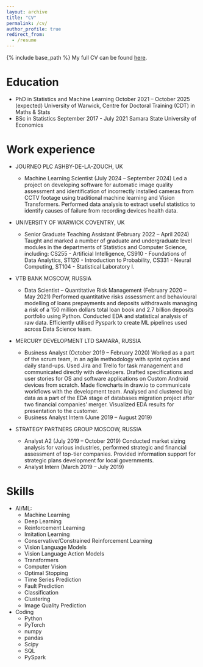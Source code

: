 ```yaml
---
layout: archive
title: "CV"
permalink: /cv/
author_profile: true
redirect_from:
  - /resume
---
```


{% include base_path %}
My full CV can be found [here](https://github.com/annakuchko/annakuchko.github.io/blob/master/files/CV%20Anna%20Kuchko%201p.pdf).
<object data="[myfile.pdf](https://github.com/annakuchko/annakuchko.github.io/blob/master/files/CV%20Anna%20Kuchko%201p.pdf)" width="1000" height="1000" type='application/pdf'/>

Education
======
* PhD in Statistics and Machine Learning October 2021 – October 2025 (expected)
 	University of Warwick, Centre for Doctoral Training (CDT) in Maths & Stats
* BSc in Statistics September 2017 - July 2021
  Samara State University of Economics
  
Work experience
======
* JOURNEO PLC     ASHBY-DE-LA-ZOUCH, UK
  * Machine Learning Scientist    (July 2024 – September 2024)
Led a project on developing software for automatic image quality assessment and identification of incorrectly installed cameras from CCTV footage using traditional machine learning and Vision Transformers. Performed data analysis to extract useful statistics to identify causes of failure from recording devices health data.

* UNIVERSITY OF WARWICK     COVENTRY, UK 
  * Senior Graduate Teaching Assistant     (February 2022 – April 2024)
Taught and marked a number of graduate and undergraduate level modules in the departments of Statistics and Computer Science, including: CS255 - Artificial Intelligence, CS910 - Foundations of Data Analytics, ST120 - Introduction to Probability, CS331 - Neural Computing, ST104 - Statistical Laboratory I.
* VTB BANK     MOSCOW, RUSSIA 
  * Data Scientist – Quantitative Risk Management     (February 2020 – May 2021)
Performed quantitative risks assessment and behavioural modelling of loans prepayments and deposits withdrawals managing a risk of a 150 million dollars total loan book and 2.7 billion deposits portfolio using Python. Conducted EDA and statistical analysis of raw data. Efficiently utilised Pyspark to create ML pipelines used across Data Science team.

* MERCURY DEVELOPMENT LTD     SAMARA, RUSSIA 
  * Business Analyst     (October 2019 – February 2020)
Worked as a part of the scrum team, in an agile methodology with sprint cycles and daily stand-ups. Used Jira and Trello for task management and communicated directly with developers. Drafted specifications and user stories for OS and software applications on Custom Android devices from scratch. Made flowcharts in draw.io to communicate workflows with the development team. Analysed and clustered big data as a part of the EDA stage of databases migration project after two financial companies’ merger. Visualized EDA results for presentation to the customer.
  * Business Analyst Intern     (June 2019 – August 2019)

* STRATEGY PARTNERS GROUP     MOSCOW, RUSSIA
  * Analyst A2     (July 2019 – October 2019)
Conducted market sizing analysis for various industries, performed strategic and financial assessment of top-tier companies. Provided information support for strategic plans development for local governments.
  * Analyst Intern     (March 2019 – July 2019)

  
Skills
======
* AI/ML: 
  * Machine Learning
  * Deep Learning
  * Reinforcement Learning
  * Imitation Learning
  * Conservative/Constrained Reinforcement Learning
  * Vision Language Models
  * Vision Language Action Models
  * Transformers
  * Computer Vision
  * Optimal Stopping
  * Time Series Prediction
  * Fault Prediction
  * Classification
  * Clustering
  * Image Quality Prediction
* Coding
  * Python
  * PyTorch
  * numpy
  * pandas
  * Scipy
  * SQL
  * PySpark

